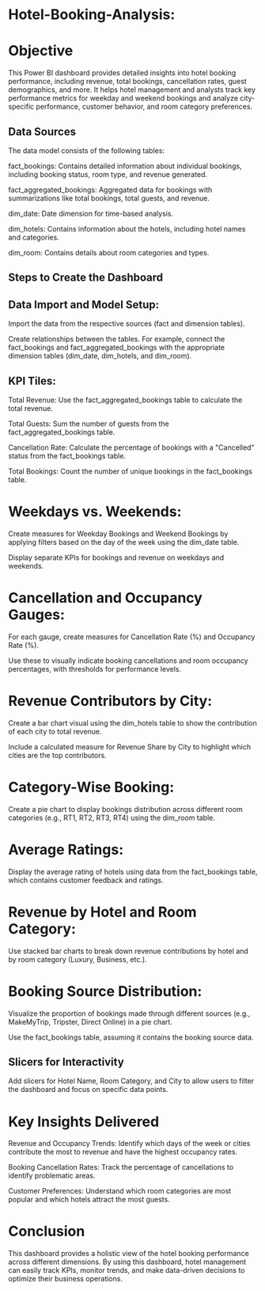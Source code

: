 # Hotel-Booking-Analysis:

# Objective

This Power BI dashboard provides detailed insights into hotel booking performance, including revenue, total bookings, cancellation rates, guest demographics, and more. It helps hotel management and analysts track key performance metrics for weekday and weekend bookings and analyze city-specific performance, customer behavior, and room category preferences.

## Data Sources

The data model consists of the following tables:

fact_bookings: Contains detailed information about individual bookings, including booking status, room type, and revenue generated.

fact_aggregated_bookings: Aggregated data for bookings with summarizations like total bookings, total guests, and revenue.

dim_date: Date dimension for time-based analysis.

dim_hotels: Contains information about the hotels, including hotel names and categories.

dim_room: Contains details about room categories and types.

## Steps to Create the Dashboard

## Data Import and Model Setup:

Import the data from the respective sources (fact and dimension tables).

Create relationships between the tables. For example, connect the fact_bookings and fact_aggregated_bookings with the appropriate dimension tables (dim_date, dim_hotels, and dim_room).

## KPI Tiles:
Total Revenue: Use the fact_aggregated_bookings table to calculate the total revenue.

Total Guests: Sum the number of guests from the fact_aggregated_bookings table.

Cancellation Rate: Calculate the percentage of bookings with a "Cancelled" status from the fact_bookings table.

Total Bookings: Count the number of unique bookings in the fact_bookings table.

# Weekdays vs. Weekends:

Create measures for Weekday Bookings and Weekend Bookings by applying filters based on the day of the week using the dim_date table.

Display separate KPIs for bookings and revenue on weekdays and weekends.

# Cancellation and Occupancy Gauges:

For each gauge, create measures for Cancellation Rate (%) and Occupancy Rate (%).

Use these to visually indicate booking cancellations and room occupancy percentages, with thresholds for performance levels.

# Revenue Contributors by City:

Create a bar chart visual using the dim_hotels table to show the contribution of each city to total revenue.

Include a calculated measure for Revenue Share by City to highlight which cities are the top contributors.

# Category-Wise Booking:

Create a pie chart to display bookings distribution across different room categories (e.g., RT1, RT2, RT3, RT4) using the dim_room table.

# Average Ratings:

Display the average rating of hotels using data from the fact_bookings table, which contains customer feedback and ratings.

# Revenue by Hotel and Room Category:

Use stacked bar charts to break down revenue contributions by hotel and by room category (Luxury, Business, etc.).

# Booking Source Distribution:

Visualize the proportion of bookings made through different sources (e.g., MakeMyTrip, Tripster, Direct Online) in a pie chart.

Use the fact_bookings table, assuming it contains the booking source data.

## Slicers for Interactivity
Add slicers for Hotel Name, Room Category, and City to allow users to filter the dashboard and focus on specific data points.

# Key Insights Delivered
Revenue and Occupancy Trends: Identify which days of the week or cities contribute the most to revenue and have the highest occupancy rates.

Booking Cancellation Rates: Track the percentage of cancellations to identify problematic areas.

Customer Preferences: Understand which room categories are most popular and which hotels attract the most guests.

# Conclusion

This dashboard provides a holistic view of the hotel booking performance across different dimensions. By using this dashboard, hotel management can easily track KPIs, monitor trends, and make data-driven decisions to optimize their business operations.
